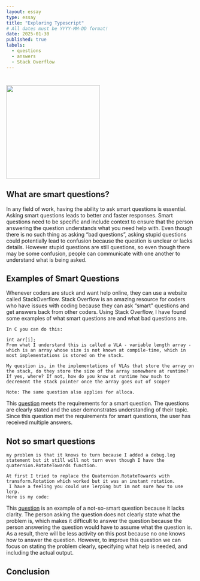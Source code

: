 ```yaml
---
layout: essay
type: essay
title: "Exploring Typescript" 
# All dates must be YYYY-MM-DD format!
date: 2025-01-30
published: true
labels:
  - questions
  - answers
  - Stack Overflow 
---
```


# <img width="250px"  src="" >

## What are smart questions?
In any field of work, having the ability to ask smart questions is essential. Asking smart questions leads to better and faster responses. Smart questions need to be specific and include context to ensure that the person answering the question understands what you need help with. Even though there is no such thing as asking “bad questions”, asking stupid questions could potentially lead to confusion because the question is unclear or lacks details. However stupid questions are still questions, so even though there may be some confusion, people can communicate with one another to understand what is being asked. 

## Examples of Smart Questions

Whenever coders are stuck and want help online, they can use a website called StackOverflow. Stack Overflow is an amazing resource for coders who have issues with coding because they can ask “smart” questions and get answers back from other coders. Using Stack Overflow, I have found some examples of what smart questions are and what bad questions are.

```
In C you can do this:

int arr[i];
From what I understand this is called a VLA - variable length array - which is an array whose size is not known at compile-time, which in most implementations is stored on the stack.

My question is, in the implementations of VLAs that store the array on the stack, do they store the size of the array somewhere at runtime? If yes, where? If not, how do you know at runtime how much to decrement the stack pointer once the array goes out of scope?

Note: The same question also applies for alloca.
```
This [question](https://stackoverflow.com/questions/79400684/where-is-the-size-of-a-vla-stored-in-c) meets the requirements for a smart question. The questions are clearly stated and the user demonstrates understanding of their topic. Since this question met the requirements for smart questions, the user has received multiple answers. 

## Not so smart questions
```
my problem is that it knows to turn because I added a debug.log statement but it still will not turn even though I have the quaternion.RotateTowards function.

At first I tried to replace the Quaternion.RotateTowards with transform.Rotation which worked but it was an instant rotation.
 I have a feeling you could use lerping but im not sure how to use lerp.
Here is my code:
```
This [question](https://stackoverflow.com/questions/79163728/why-isnt-my-code-which-is-supposed-to-target-and-turn-towards-player-not-workin) is an example of a not-so-smart question because it lacks clarity. The person asking the question does not clearly state what the problem is, which makes it difficult to answer the question because the person answering the question would have to assume what the question is. As a result, there will be less activity on this post because no one knows how to answer the question. However, to improve this question we can focus on stating the problem clearly, specifying what help is needed, and including the actual output. 

## Conclusion


